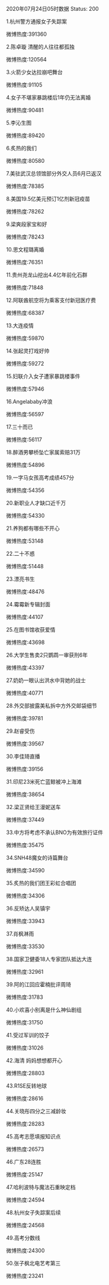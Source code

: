 2020年07月24日05时数据
Status: 200

1.杭州警方通报女子失踪案

微博热度:391360

2.陈卓璇 清醒的人往往都孤独

微博热度:120564

3.火箭少女达拉崩吧舞台

微博热度:91105

4.女子不堪家暴跳楼后1年仍无法离婚

微博热度:90481

5.李沁生图

微博热度:89420

6.炙热的我们

微博热度:80580

7.美驻武汉总领馆部分外交人员6月已返汉

微博热度:78385

8.美国19.5亿美元预订1亿剂新冠疫苗

微博热度:78262

9.梁爽段家宝和好

微博热度:78243

10.思文程璐离婚

微博热度:76351

11.贵州尧龙山挖出4.4亿年前化石群

微博热度:71848

12.阿联酋航空将为乘客支付新冠医疗费

微博热度:68387

13.大连疫情

微博热度:59870

14.张起灵打戏好帅

微博热度:59272

15.妇联介入女子遭家暴跳楼事件

微博热度:57946

16.Angelababy冲浪

微博热度:56597

17.三十而已

微博热度:56117

18.醉酒男攀桥坠亡家属索赔31万

微博热度:54896

19.一字马女孩高考成绩457分

微博热度:54356

20.新职业人才缺口近千万

微博热度:54330

21.养狗都有哪些不开心

微博热度:53148

22.二十不惑

微博热度:51448

23.漂亮书生

微博热度:48476

24.霉霉新专辑封面

微博热度:44107

25.在图书馆收获爱情

微博热度:43698

26.大学生售卖2只鹦鹉一审获刑6年

微博热度:43397

27.奶奶一眼认出洪水中背她的战士

微博热度:40771

28.外交部披露美私拆中方外交邮袋细节

微博热度:39781

29.赵睿受伤

微博热度:39567

30.李佳琦直播

微博热度:39156

31.印尼23米死亡蓝鲸被冲上海滩

微博热度:38654

32.梁正贤给王漫妮送车

微博热度:37449

33.中方将考虑不承认BNO为有效旅行证件

微博热度:35475

34.SNH48魔女的诗篇舞台

微博热度:34590

35.炙热的我们团王彩虹合唱团

微博热度:34306

36.反矫达人吴镇宇

微博热度:33943

37.肖枫淋雨

微博热度:33530

38.国家卫健委18人专家团队抵达大连

微博热度:32961

39.阿的江回应霍楠批评周琦

微博热度:31783

40.小欢喜小别离是什么神仙剧组

微博热度:31750

41.受过军训的饺子

微博热度:31026

42.海清 妈妈想想都开心

微博热度:28803

43.R1SE反转地球

微博热度:28616

44.关晓彤四分之三减龄妆

微博热度:28283

45.高考志愿填报知识点

微博热度:26573

46.广东28连胜

微博热度:25147

47.哈利波特与魔法石重映定档

微博热度:24594

48.杭州女子失踪案后续

微博热度:24568

49.高考分数线

微博热度:24300

50.张子枫北电艺考第三

微博热度:23241

